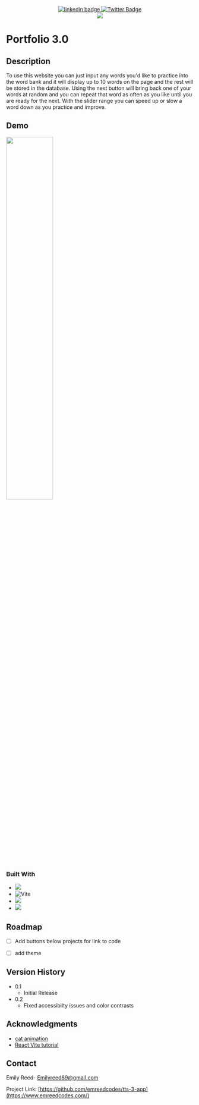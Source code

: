 <div align="center">
<a href="https://www.linkedin.com/in/emilyjreed/">
<img src="https://img.shields.io/badge/LinkedIn-0077B5?style=for-the-badge&logo=linkedin&logoColor=white" alt="linkedin badge"/>
</a>
  <a href="https://twitter.com/Em_Reeds_Code">
    <img src="https://img.shields.io/badge/Twitter-blue?&color=blue&style=for-the-badge&logo=twitter&logoColor=white" alt="Twitter Badge"/>
  </a>
  </div>
  <div align="center">
   <a href="https://www.emreedcodes.com/" alt="portfolio">
   <img src="https://img.shields.io/badge/Portfolio-%23000000.svg?style=for-the-badge&logo=firefox&logoColor=#FF7139" />
   </a>
   </div>

# Portfolio 3.0


## Description

To use this website you can just input any words you'd like to practice into the word bank and it will display up to 10 words on the page and the rest will be stored in the database. Using the next button will bring back one of your words at random and you can repeat that word as often as you like until you are ready for the next. With the slider range you can speed up or slow a word down as you practice and improve. 

## Demo

<img src="https://user-images.githubusercontent.com/96320126/200085205-a7aefa9d-7aee-4cd0-a853-3e13060ab882.gif" width="50%" />


### Built With

* <img src="https://img.shields.io/badge/react-%2320232a.svg?style=for-the-badge&logo=react&logoColor=%2361DAFB" />
* ![Vite](https://img.shields.io/badge/vite-%23646CFF.svg?style=for-the-badge&logo=vite&logoColor=white)
* <img src="https://img.shields.io/badge/npm-CB3837?style=for-the-badge&logo=npm&logoColor=white" />
* <img src="https://img.shields.io/badge/VSCode-0078D4?style=for-the-badge&logo=visual%20studio%20code&logoColor=white" />


<!-- ROADMAP -->
## Roadmap

- [ ] Add buttons below projects for link to code
- [ ] add theme


## Version History

* 0.1
    * Initial Release
* 0.2 
    * Fixed accessibilty issues and color contrasts


<!-- ACKNOWLEDGMENTS -->
## Acknowledgments

* [cat animation](https://www.youtube.com/watch?v=XpCbkegxm9A)
* [React Vite tutorial](https://www.freecodecamp.org/news/build-portfolio-website-react/)

<!-- CONTACT -->
## Contact

Emily Reed- Emilyreed89@gmail.com

Project Link: [https://github.com/emreedcodes/tts-3-app](https://www.emreedcodes.com/)
